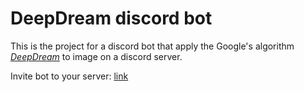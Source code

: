 # DeepDream discord bot

This is the project for a discord bot that apply the Google's algorithm
[*DeepDream*](https://www.tensorflow.org/tutorials/generative/deepdream)
to image on a discord server.

Invite bot to your server:
[link](https://discordapp.com/api/oauth2/authorize?client_id=675643313788813313&permissions=117760&scope=bot)